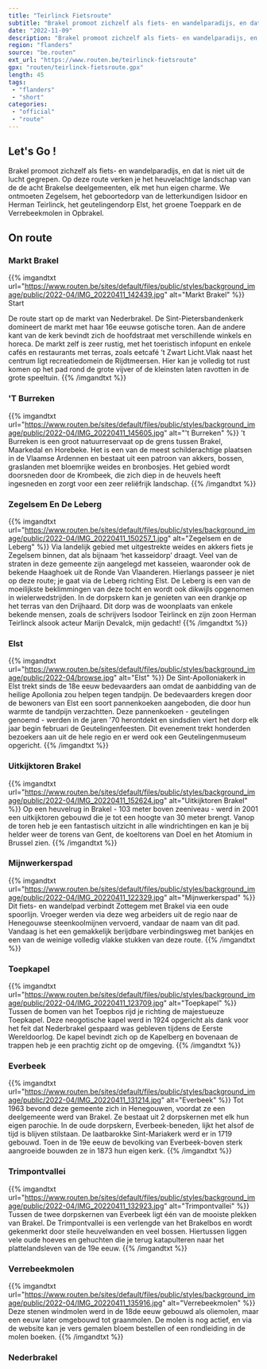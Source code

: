 ```yaml
---
title: "Teirlinck Fietsroute"
subtitle: "Brakel promoot zichzelf als fiets- en wandelparadijs, en dat is niet uit de lucht gegrepen"
date: "2022-11-09"
description: "Brakel promoot zichzelf als fiets- en wandelparadijs, en dat is niet uit de lucht gegrepen"
region: "flanders"
source: "be.routen"
ext_url: "https://www.routen.be/teirlinck-fietsroute"
gpx: "routen/teirlinck-fietsroute.gpx"
length: 45
tags:
 - "flanders"
 - "short"
categories:
 - "official"
 - "route"
---
```


## Let's Go ! 

Brakel promoot zichzelf als fiets- en wandelparadijs, en dat is niet uit de lucht gegrepen. Op deze route verken je het heuvelachtige landschap van de de acht Brakelse deelgemeenten, elk met hun eigen charme. We ontmoeten Zegelsem, het geboortedorp van de letterkundigen Isidoor en Herman Teirlinck, het geutelingendorp Elst, het groene Toeppark en de Verrebeekmolen in Opbrakel.

## On route

### Markt Brakel

{{% imgandtxt url="https://www.routen.be/sites/default/files/public/styles/background_image/public/2022-04/IMG_20220411_142439.jpg" alt="Markt Brakel" %}}
Start

De route start op de markt van Nederbrakel. De Sint-Pietersbandenkerk domineert de markt met haar 16e eeuwse gotische toren. Aan de andere kant van de kerk bevindt zich de hoofdstraat met verschillende winkels en horeca. De markt zelf is zeer rustig, met het toeristisch infopunt en enkele cafés en restaurants met terras, zoals eetcafé ’t Zwart Licht.Vlak naast het centrum ligt recreatiedomein de Rijdtmeersen. Hier kan je volledig tot rust komen op het pad rond de grote vijver of de kleinsten laten ravotten in de grote speeltuin.
{{% /imgandtxt %}}

### 'T Burreken

{{% imgandtxt url="https://www.routen.be/sites/default/files/public/styles/background_image/public/2022-04/IMG_20220411_145605.jpg" alt="'t Burreken" %}}
’t Burreken is een groot natuurreservaat op de grens tussen Brakel, Maarkedal en Horebeke. Het is een van de meest schilderachtige plaatsen in de Vlaamse Ardennen en bestaat uit een patroon van akkers, bossen, graslanden met bloemrijke weides en bronbosjes. Het gebied wordt doorsneden door de Krombeek, die zich diep in de heuvels heeft ingesneden en zorgt voor een zeer reliëfrijk landschap.
{{% /imgandtxt %}}

### Zegelsem En De Leberg

{{% imgandtxt url="https://www.routen.be/sites/default/files/public/styles/background_image/public/2022-04/IMG_20220411_150257_1.jpg" alt="Zegelsem en de Leberg" %}}
Via landelijk gebied met uitgestrekte weides en akkers fiets je Zegelsem binnen, dat als bijnaam ‘het kasseidorp’ draagt. Veel van de straten in deze gemeente zijn aangelegd met kasseien, waaronder ook de bekende Haaghoek uit de Ronde Van Vlaanderen. Hierlangs passeer je niet op deze route; je gaat via de Leberg richting Elst. De Leberg is een van de moeilijkste beklimmingen van deze tocht en wordt ook dikwijls opgenomen in wielerwedstrijden. In de dorpskern kan je genieten van een drankje op het terras van den Drijhaard. Dit dorp was de woonplaats van enkele bekende mensen, zoals de schrijvers Isodoor Teirlinck en zijn zoon Herman Teirlinck alsook acteur Marijn Devalck, mijn gedacht!
{{% /imgandtxt %}}

### Elst

{{% imgandtxt url="https://www.routen.be/sites/default/files/public/styles/background_image/public/2022-04/browse.jpg" alt="Elst" %}}
De Sint-Apolloniakerk in Elst trekt sinds de 18e eeuw bedevaarders aan omdat de aanbidding van de heilige Apollonia zou helpen tegen tandpijn. De bedevaarders kregen door de bewoners van Elst een soort pannenkoeken aangeboden, die door hun warmte de tandpijn verzachtten. Deze pannenkoeken - geutelingen genoemd - werden in de jaren '70 herontdekt en sindsdien viert het dorp elk jaar begin februari de Geutelingenfeesten. Dit evenement trekt honderden bezoekers aan uit de hele regio en er werd ook een Geutelingenmuseum opgericht.
{{% /imgandtxt %}}

### Uitkijktoren Brakel

{{% imgandtxt url="https://www.routen.be/sites/default/files/public/styles/background_image/public/2022-04/IMG_20220411_152624.jpg" alt="Uitkijktoren Brakel" %}}
Op een heuvelrug in Brakel - 103 meter boven zeeniveau - werd in 2001 een uitkijktoren gebouwd die je tot een hoogte van 30 meter brengt. Vanop de toren heb je een fantastisch uitzicht in alle windrichtingen en kan je bij helder weer de torens van Gent, de koeltorens van Doel en het Atomium in Brussel zien.
{{% /imgandtxt %}}

### Mijnwerkerspad

{{% imgandtxt url="https://www.routen.be/sites/default/files/public/styles/background_image/public/2022-04/IMG_20220411_122329.jpg" alt="Mijnwerkerspad" %}}
Dit fiets- en wandelpad verbindt Zottegem met Brakel via een oude spoorlijn. Vroeger werden via deze weg arbeiders uit de regio naar de Henegouwse steenkoolmijnen vervoerd, vandaar de naam van dit pad. Vandaag is het een gemakkelijk berijdbare verbindingsweg met bankjes en een van de weinige volledig vlakke stukken van deze route.
{{% /imgandtxt %}}

### Toepkapel

{{% imgandtxt url="https://www.routen.be/sites/default/files/public/styles/background_image/public/2022-04/IMG_20220411_123709.jpg" alt="Toepkapel" %}}
Tussen de bomen van het Toepbos rijd je richting de majestueuze Toepkapel. Deze neogotische kapel werd in 1924 opgericht als dank voor het feit dat Nederbrakel gespaard was gebleven tijdens de Eerste Wereldoorlog. De kapel bevindt zich op de Kapelberg en bovenaan de trappen heb je een prachtig zicht op de omgeving.
{{% /imgandtxt %}}

### Everbeek

{{% imgandtxt url="https://www.routen.be/sites/default/files/public/styles/background_image/public/2022-04/IMG_20220411_131214.jpg" alt="Everbeek" %}}
Tot 1963 bevond deze gemeente zich in Henegouwen, voordat ze een deelgemeente werd van Brakel. Ze bestaat uit 2 dorpskernen met elk hun eigen parochie. In de oude dorpskern, Everbeek-beneden, lijkt het alsof de tijd is blijven stilstaan. De laatbarokke Sint-Mariakerk werd er in 1719 gebouwd. Toen in de 19e eeuw de bevolking van Everbeek-boven sterk aangroeide bouwden ze in 1873 hun eigen kerk.
{{% /imgandtxt %}}

### Trimpontvallei

{{% imgandtxt url="https://www.routen.be/sites/default/files/public/styles/background_image/public/2022-04/IMG_20220411_132923.jpg" alt="Trimpontvallei" %}}
Tussen de twee dorpskernen van Everbeek ligt één van de mooiste plekken van Brakel. De Trimpontvallei is een verlengde van het Brakelbos en wordt gekenmerkt door steile heuvelwanden en veel bossen. Hiertussen liggen vele oude hoeves en gehuchten die je terug katapulteren naar het plattelandsleven van de 19e eeuw.
{{% /imgandtxt %}}

### Verrebeekmolen

{{% imgandtxt url="https://www.routen.be/sites/default/files/public/styles/background_image/public/2022-04/IMG_20220411_135916.jpg" alt="Verrebeekmolen" %}}
Deze stenen windmolen werd in de 18de eeuw gebouwd als oliemolen, maar een eeuw later omgebouwd tot graanmolen. De molen is nog actief, en via de website kan je vers gemalen bloem bestellen of een rondleiding in de molen boeken.
{{% /imgandtxt %}}

### Nederbrakel


